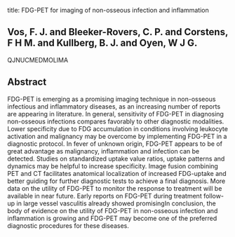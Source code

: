 title: FDG-PET for imaging of non-osseous infection and inflammation

## Vos, F. J. and Bleeker-Rovers, C. P. and Corstens, F H M. and Kullberg, B. J. and Oyen, W J G.
QJNUCMEDMOLIMA


## Abstract
FDG-PET is emerging as a promising imaging technique in non-osseous infectious and inflammatory diseases, as an increasing number of reports are appearing in literature. In general, sensitivity of FDG-PET in diagnosing non-osseous infections compares favorably to other diagnostic modalities. Lower specificity due to FDG accumulation in conditions involving leukocyte activation and malignancy may be overcome by implementing FDG-PET in a diagnostic protocol. In fever of unknown origin, FDG-PET appears to be of great advantage as malignancy, inflammation and infection can be detected. Studies on standardized uptake value ratios, uptake patterns and dynamics may be helpful to increase specificity. Image fusion combining PET and CT facilitates anatomical localization of increased FDG-uptake and better guiding for further diagnostic tests to achieve a final diagnosis. More data on the utility of FDG-PET to monitor the response to treatment will be available in near future. Early reports on FDG-PET during treatment follow-up in large vessel vasculitis already showed promisingIn conclusion, the body of evidence on the utility of FDG-PET in non-osseous infection and inflammation is growing and FDG-PET may become one of the preferred diagnostic procedures for these diseases.


